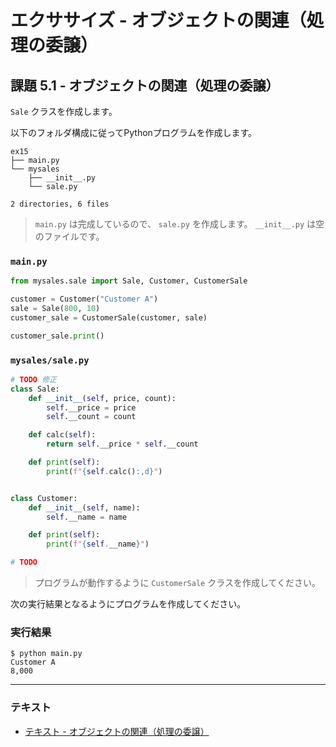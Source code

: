 # エクササイズ - オブジェクトの関連（処理の委譲）

## 課題 5.1 - オブジェクトの関連（処理の委譲）

`Sale` クラスを作成します。

以下のフォルダ構成に従ってPythonプログラムを作成します。

``` 
ex15
├── main.py
└── mysales
    ├── __init__.py
    └── sale.py

2 directories, 6 files
```

> `main.py` は完成しているので、 `sale.py` を作成します。 `__init__.py` は空のファイルです。

### `main.py`

``` py
from mysales.sale import Sale, Customer, CustomerSale

customer = Customer("Customer A")
sale = Sale(800, 10)
customer_sale = CustomerSale(customer, sale)

customer_sale.print()
```

### `mysales/sale.py`

``` py
# TODO 修正
class Sale:
    def __init__(self, price, count):
        self.__price = price
        self.__count = count

    def calc(self):
        return self.__price * self.__count

    def print(self):
        print(f"{self.calc():,d}")


class Customer:
    def __init__(self, name):
        self.__name = name

    def print(self):
        print(f"{self.__name}")

# TODO
```

> プログラムが動作するように `CustomerSale` クラスを作成してください。

次の実行結果となるようにプログラムを作成してください。

### 実行結果

``` 
$ python main.py
Customer A
8,000
```

---

### テキスト

* [テキスト - オブジェクトの関連（処理の委譲）](../text/05_delegate.md)
